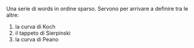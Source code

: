 Una serie di words in ordine sparso.
Servono per arrivare a definire tra le altre:
1) la curva di Koch
2) il tappeto di Sierpinski
3) la curva di Peano
